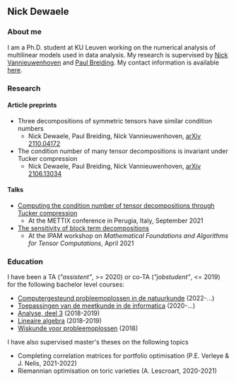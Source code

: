 ## Nick Dewaele

### About me

I am a Ph.D. student at KU Leuven working on the numerical analysis of multilinear models used in data analysis. My research is supervised by [Nick Vannieuwenhoven](https://people.cs.kuleuven.be/~nick.vannieuwenhoven) and [Paul Breiding](https://pbrdng.github.io/). My contact information is available [here](https://www.kuleuven.be/wieiswie/nl/person/00124993).

### Research
#### Article preprints
- Three decompositions of symmetric tensors have similar condition numbers
  - Nick Dewaele, Paul Breiding, Nick Vannieuwenhoven, [arXiv 2110.04172](https://arxiv.org/abs/2110.04172)
- The condition number of many tensor decompositions is invariant under Tucker compression
  - Nick Dewaele, Paul Breiding, Nick Vannieuwenhoven, [arXiv 2106.13034](https://arxiv.org/abs/2106.13034)

#### Talks
- [Computing the condition number of tensor decompositions through Tucker compression](https://indico.cs.dm.unipi.it/event/7/contributions/19/attachments/12/12/abstract_mettix.pdf)
  - At the METTIX conference in Perugia, Italy, September 2021
- [The sensitivity of block term decompositions](http://www.ipam.ucla.edu/wp-content/uploads/2021/04/Dewaele-Poster-TMWS3.pdf)
  - At the IPAM workshop on _Mathematical Foundations and Algorithms for Tensor Computations_, April 2021

### Education
I have been a TA (_"assistent"_, >= 2020) or co-TA (_"jobstudent"_, <= 2019) for the following bachelor level courses:
- [Computergesteund probleemoplossen in de natuurkunde](https://onderwijsaanbod.kuleuven.be/2021/syllabi/n/G0P36BN.htm) (2022-...)
- [Toepassingen van de meetkunde in de informatica](https://onderwijsaanbod.kuleuven.be/2021/syllabi/n/G0Q37CN.htm) (2020-...)
- [Analyse, deel 3](https://onderwijsaanbod.kuleuven.be/2018/syllabi/n/H08W0AN.htm) (2018-2019)
- [Lineaire algebra](https://onderwijsaanbod.kuleuven.be/2018/syllabi/n/H0M69BN.htm) (2018-2019)
- [Wiskunde voor probleemoplossen](https://onderwijsaanbod.kuleuven.be/2018/syllabi/n/H01B9AN.htm) (2018)

I have also supervised master's theses on the following topics
- Completing correlation matrices for portfolio optimisation (P.E. Verleye & J. Nelis, 2021-2022)
- Riemannian optimisation on toric varieties (A. Lescroart, 2020-2021)
